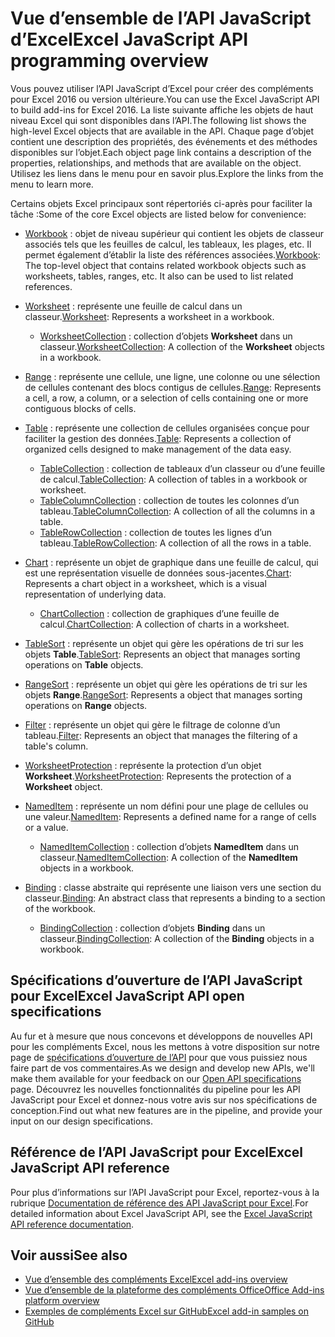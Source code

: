 # <a name="excel-javascript-api-overview"></a><span data-ttu-id="f6212-101">Vue d’ensemble de l’API JavaScript d’Excel</span><span class="sxs-lookup"><span data-stu-id="f6212-101">Excel JavaScript API programming overview</span></span>

<span data-ttu-id="f6212-102">Vous pouvez utiliser l’API JavaScript d’Excel pour créer des compléments pour Excel 2016 ou version ultérieure.</span><span class="sxs-lookup"><span data-stu-id="f6212-102">You can use the Excel JavaScript API to build add-ins for Excel 2016.</span></span> <span data-ttu-id="f6212-103">La liste suivante affiche les objets de haut niveau Excel qui sont disponibles dans l’API.</span><span class="sxs-lookup"><span data-stu-id="f6212-103">The following list shows the high-level Excel objects that are available in the API.</span></span> <span data-ttu-id="f6212-104">Chaque page d’objet contient une description des propriétés, des événements et des méthodes disponibles sur l’objet.</span><span class="sxs-lookup"><span data-stu-id="f6212-104">Each object page link contains a description of the properties, relationships, and methods that are available on the object.</span></span> <span data-ttu-id="f6212-105">Utilisez les liens dans le menu pour en savoir plus.</span><span class="sxs-lookup"><span data-stu-id="f6212-105">Explore the links from the menu to learn more.</span></span>

<span data-ttu-id="f6212-106">Certains objets Excel principaux sont répertoriés ci-après pour faciliter la tâche :</span><span class="sxs-lookup"><span data-stu-id="f6212-106">Some of the core Excel objects are listed below for convenience:</span></span> 

- <span data-ttu-id="f6212-107">[Workbook](/javascript/api/excel/excel.workbook) : objet de niveau supérieur qui contient les objets de classeur associés tels que les feuilles de calcul, les tableaux, les plages, etc. Il permet également d’établir la liste des références associées.</span><span class="sxs-lookup"><span data-stu-id="f6212-107">[Workbook](/javascript/api/excel/excel.workbook): The top-level object that contains related workbook objects such as worksheets, tables, ranges, etc. It also can be used to list related references.</span></span>

- <span data-ttu-id="f6212-108">[Worksheet](/javascript/api/excel/excel.worksheet) : représente une feuille de calcul dans un classeur.</span><span class="sxs-lookup"><span data-stu-id="f6212-108">[Worksheet](/javascript/api/excel/excel.worksheet): Represents a worksheet in a workbook.</span></span> 
    - <span data-ttu-id="f6212-109">[WorksheetCollection](/javascript/api/excel/excel.worksheetcollection) : collection d’objets **Worksheet** dans un classeur.</span><span class="sxs-lookup"><span data-stu-id="f6212-109">[WorksheetCollection](/javascript/api/excel/excel.worksheetcollection): A collection of the **Worksheet** objects in a workbook.</span></span>

- <span data-ttu-id="f6212-110">[Range](/javascript/api/excel/excel.range) : représente une cellule, une ligne, une colonne ou une sélection de cellules contenant des blocs contigus de cellules.</span><span class="sxs-lookup"><span data-stu-id="f6212-110">[Range](/javascript/api/excel/excel.range): Represents a cell, a row, a column, or a selection of cells containing one or more contiguous blocks of cells.</span></span>

- <span data-ttu-id="f6212-111">[Table](/javascript/api/excel/excel.table) : représente une collection de cellules organisées conçue pour faciliter la gestion des données.</span><span class="sxs-lookup"><span data-stu-id="f6212-111">[Table](/javascript/api/excel/excel.table): Represents a collection of organized cells designed to make management of the data easy.</span></span>
    - <span data-ttu-id="f6212-112">[TableCollection](/javascript/api/excel/excel.tablecollection) : collection de tableaux d’un classeur ou d’une feuille de calcul.</span><span class="sxs-lookup"><span data-stu-id="f6212-112">[TableCollection](/javascript/api/excel/excel.tablecollection): A collection of tables in a workbook or worksheet.</span></span>
    - <span data-ttu-id="f6212-113">[TableColumnCollection](/javascript/api/excel/excel.tablecolumncollection) : collection de toutes les colonnes d’un tableau.</span><span class="sxs-lookup"><span data-stu-id="f6212-113">[TableColumnCollection](/javascript/api/excel/excel.tablecolumncollection): A collection of all the columns in a table.</span></span>
    - <span data-ttu-id="f6212-114">[TableRowCollection](/javascript/api/excel/excel.tablerowcollection) : collection de toutes les lignes d’un tableau.</span><span class="sxs-lookup"><span data-stu-id="f6212-114">[TableRowCollection](/javascript/api/excel/excel.tablerowcollection): A collection of all the rows in a table.</span></span>

- <span data-ttu-id="f6212-115">[Chart](/javascript/api/excel/excel.chart) : représente un objet de graphique dans une feuille de calcul, qui est une représentation visuelle de données sous-jacentes.</span><span class="sxs-lookup"><span data-stu-id="f6212-115">[Chart](/javascript/api/excel/excel.chart): Represents a chart object in a worksheet, which is a visual representation of underlying data.</span></span>
    - <span data-ttu-id="f6212-116">[ChartCollection](/javascript/api/excel/excel.chartcollection) : collection de graphiques d’une feuille de calcul.</span><span class="sxs-lookup"><span data-stu-id="f6212-116">[ChartCollection](/javascript/api/excel/excel.chartcollection): A collection of charts in a worksheet.</span></span>

- <span data-ttu-id="f6212-117">[TableSort](/javascript/api/excel/excel.tablesort) : représente un objet qui gère les opérations de tri sur les objets **Table**.</span><span class="sxs-lookup"><span data-stu-id="f6212-117">[TableSort](/javascript/api/excel/excel.tablesort): Represents an object that manages sorting operations on **Table** objects.</span></span>

- <span data-ttu-id="f6212-118">[RangeSort](/javascript/api/excel/excel.rangesort) : représente un objet qui gère les opérations de tri sur les objets **Range**.</span><span class="sxs-lookup"><span data-stu-id="f6212-118">[RangeSort](/javascript/api/excel/excel.rangesort): Represents a object that manages sorting operations on **Range** objects.</span></span>

- <span data-ttu-id="f6212-119">[Filter](/javascript/api/excel/excel.filter) : représente un objet qui gère le filtrage de colonne d’un tableau.</span><span class="sxs-lookup"><span data-stu-id="f6212-119">[Filter](/javascript/api/excel/excel.filter): Represents an object that manages the filtering of a table's column.</span></span>

- <span data-ttu-id="f6212-120">[WorksheetProtection](/javascript/api/excel/excel.worksheetprotection) : représente la protection d’un objet **Worksheet**.</span><span class="sxs-lookup"><span data-stu-id="f6212-120">[WorksheetProtection](/javascript/api/excel/excel.worksheetprotection): Represents the protection of a **Worksheet** object.</span></span>

- <span data-ttu-id="f6212-121">[NamedItem](/javascript/api/excel/excel.nameditem) : représente un nom défini pour une plage de cellules ou une valeur.</span><span class="sxs-lookup"><span data-stu-id="f6212-121">[NamedItem](/javascript/api/excel/excel.nameditem): Represents a defined name for a range of cells or a value.</span></span> 
    - <span data-ttu-id="f6212-122">[NamedItemCollection](/javascript/api/excel/excel.nameditemcollection) : collection d’objets **NamedItem** dans un classeur.</span><span class="sxs-lookup"><span data-stu-id="f6212-122">[NamedItemCollection](/javascript/api/excel/excel.nameditemcollection): A collection of the **NamedItem** objects in a workbook.</span></span>

- <span data-ttu-id="f6212-123">[Binding](/javascript/api/excel/excel.binding) : classe abstraite qui représente une liaison vers une section du classeur.</span><span class="sxs-lookup"><span data-stu-id="f6212-123">[Binding](/javascript/api/excel/excel.binding): An abstract class that represents a binding to a section of the workbook.</span></span>
    - <span data-ttu-id="f6212-124">[BindingCollection](/javascript/api/excel/excel.bindingcollection) : collection d’objets **Binding** dans un classeur.</span><span class="sxs-lookup"><span data-stu-id="f6212-124">[BindingCollection](/javascript/api/excel/excel.bindingcollection): A collection of the **Binding** objects in a workbook.</span></span>

## <a name="excel-javascript-api-open-specifications"></a><span data-ttu-id="f6212-125">Spécifications d’ouverture de l’API JavaScript pour Excel</span><span class="sxs-lookup"><span data-stu-id="f6212-125">Excel JavaScript API open specifications</span></span>

<span data-ttu-id="f6212-126">Au fur et à mesure que nous concevons et développons de nouvelles API pour les compléments Excel, nous les mettons à votre disposition sur notre page de [spécifications d’ouverture de l’API](../openspec.md) pour que vous puissiez nous faire part de vos commentaires.</span><span class="sxs-lookup"><span data-stu-id="f6212-126">As we design and develop new APIs, we'll make them available for your feedback on our [Open API specifications](../openspec.md) page.</span></span> <span data-ttu-id="f6212-127">Découvrez les nouvelles fonctionnalités du pipeline pour les API JavaScript pour Excel et donnez-nous votre avis sur nos spécifications de conception.</span><span class="sxs-lookup"><span data-stu-id="f6212-127">Find out what new features are in the pipeline, and provide your input on our design specifications.</span></span>

## <a name="excel-javascript-api-reference"></a><span data-ttu-id="f6212-128">Référence de l’API JavaScript pour Excel</span><span class="sxs-lookup"><span data-stu-id="f6212-128">Excel JavaScript API reference</span></span>

<span data-ttu-id="f6212-129">Pour plus d’informations sur l’API JavaScript pour Excel, reportez-vous à la rubrique [Documentation de référence des API JavaScript pour Excel](/javascript/api/excel).</span><span class="sxs-lookup"><span data-stu-id="f6212-129">For detailed information about Excel JavaScript API, see the [Excel JavaScript API reference documentation](/javascript/api/excel).</span></span>

## <a name="see-also"></a><span data-ttu-id="f6212-130">Voir aussi</span><span class="sxs-lookup"><span data-stu-id="f6212-130">See also</span></span>

- [<span data-ttu-id="f6212-131">Vue d’ensemble des compléments Excel</span><span class="sxs-lookup"><span data-stu-id="f6212-131">Excel add-ins overview</span></span>](https://docs.microsoft.com/office/dev/add-ins/excel/excel-add-ins-overview)
- [<span data-ttu-id="f6212-132">Vue d’ensemble de la plateforme des compléments Office</span><span class="sxs-lookup"><span data-stu-id="f6212-132">Office Add-ins platform overview</span></span>](https://docs.microsoft.com/office/dev/add-ins/overview/office-add-ins)
- [<span data-ttu-id="f6212-133">Exemples de compléments Excel sur GitHub</span><span class="sxs-lookup"><span data-stu-id="f6212-133">Excel add-in samples on GitHub</span></span>](https://github.com/OfficeDev?utf8=%E2%9C%93&q=Excel)
